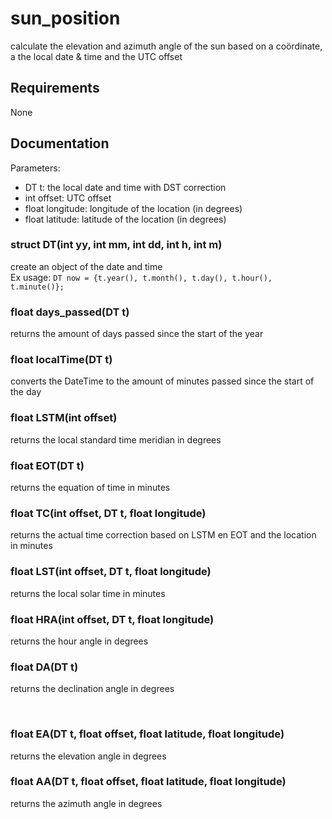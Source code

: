 # sun_position
calculate the elevation and azimuth angle of the sun based on a coördinate, a the local date &amp; time and the UTC offset

## Requirements
None

## Documentation
Parameters: 
* DT t: the local date and time with DST correction
* int offset: UTC offset
* float longitude: longitude of the location (in degrees)
* float latitude: latitude of the location (in degrees)

### struct DT(int yy, int mm, int dd, int h, int m)
create an object of the date and time  
Ex usage: `DT now = {t.year(), t.month(), t.day(), t.hour(), t.minute()};`

### float days_passed(DT t)
returns the amount of days passed since the start of the year

### float localTime(DT t)
converts the DateTime to the amount of minutes passed since the start of the day

### float LSTM(int offset)
returns the local standard time meridian in degrees

### float EOT(DT t)
returns the equation of time in minutes

### float TC(int offset, DT t, float longitude)
returns the actual time correction based on LSTM en EOT and the location in minutes

### float LST(int offset, DT t, float longitude)
returns the local solar time in minutes

### float HRA(int offset, DT t, float longitude)
returns the hour angle in degrees

### float DA(DT t)
returns the declination angle in degrees

<br/>

### float EA(DT t, float offset, float latitude, float longitude)
returns the elevation angle in degrees

### float AA(DT t, float offset, float latitude, float longitude)
returns the azimuth angle in degrees
